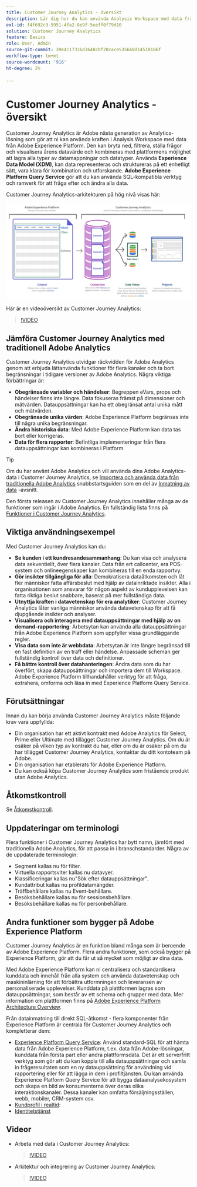 ```yaml
---
title: Customer Journey Analytics - översikt
description: Lär dig hur du kan använda Analysis Workspace med data från Experience Platform i Customer Journey Analytics.
exl-id: f4f692c9-5951-4fa2-8e9f-5eeff0f79d10
solution: Customer Journey Analytics
feature: Basics
role: User, Admin
source-git-commit: 39e4c17336d3648cbf20cace535668d14510186f
workflow-type: tm+mt
source-wordcount: '916'
ht-degree: 2%

---
```


# Customer Journey Analytics - översikt

Customer Journey Analytics är Adobe nästa generation av Analytics-lösning som gör att ni kan använda kraften i Analysis Workspace med data från Adobe Experience Platform. Den kan bryta ned, filtrera, ställa frågor och visualisera årens datavärde och kombineras med plattformens möjlighet att lagra alla typer av datamappningar och datatyper. Använda **Experience Data Model (XDM)**, kan data representeras och struktureras på ett enhetligt sätt, vara klara för kombination och utforskande. **Adobe Experience Platform Query Service** gör att du kan använda SQL-kompatibla verktyg och ramverk för att fråga efter och ändra alla data.

Customer Journey Analytics-arkitekturen på hög nivå visas här:

![Customer Journey Analytics-arkitekturen förklaras i detta avsnitt](assets/cja-architecture.png)

Här är en videoöversikt av Customer Journey Analytics:

>[!VIDEO](https://video.tv.adobe.com/v/30090/?quality=12)

## Jämföra Customer Journey Analytics med traditionell Adobe Analytics

Customer Journey Analytics utvidgar räckvidden för Adobe Analytics genom att erbjuda lättanvända funktioner för flera kanaler och ta bort begränsningar i tidigare versioner av Adobe Analytics. Några viktiga förbättringar är:

* **Obegränsade variabler och händelser**: Begreppen eVars, props och händelser finns inte längre. Data fokuseras främst på dimensioner och mätvärden. Datauppsättningar kan ha ett obegränsat antal unika mått och mätvärden.
* **Obegränsade unika värden**: Adobe Experience Platform begränsas inte till några unika begränsningar.
* **Ändra historiska data**: Med Adobe Experience Platform kan data tas bort eller korrigeras.
* **Data för flera rapporter**: Befintliga implementeringar från flera datauppsättningar kan kombineras i Platform.

>[!TIP]
>
>Om du har använt Adobe Analytics och vill använda dina Adobe Analytics-data i Customer Journey Analytics, se [Importera och använda data från traditionella Adobe Analytics](../data-ingestion/analytics.md) snabbstartsguiden som en del av [Inmatning av data](../data-ingestion/data-ingestion.md) -avsnitt.

Den första releasen av Customer Journey Analytics innehåller många av de funktioner som ingår i Adobe Analytics. En fullständig lista finns på [Funktioner i Customer Journey Analytics](/help/getting-started/aa-vs-cja/cja-aa.md).

## Viktiga användningsexempel

Med Customer Journey Analytics kan du:

* **Se kunden i ett kundresandesammanhang**: Du kan visa och analysera data sekventiellt, över flera kanaler. Data från ert callcenter, era POS-system och onlineegenskaper kan kombineras till en enda rapportvy.
* **Gör insikter tillgängliga för alla**: Demokratisera dataåtkomsten och låt fler människor fatta affärsbeslut med hjälp av datainriktade insikter. Alla i organisationen som ansvarar för någon aspekt av kundupplevelsen kan fatta riktiga beslut snabbare, baserat på mer fullständiga data.
* **Utnyttja kraften i datavetenskap för era analytiker**: Customer Journey Analytics låter vanliga människor använda datavetenskap för att få djupgående insikter och analyser.
* **Visualisera och interagera med datauppsättningar med hjälp av on demand-rapportering**: Arbetsytan kan använda alla datauppsättningar från Adobe Experience Platform som uppfyller vissa grundläggande regler.
* **Visa data som inte är webbdata**: Arbetsytan är inte längre begränsad till en fast definition av en träff eller händelse. Anpassade scheman ger fullständig kontroll över data och definitioner.
* **Få bättre kontroll över datahanteringen**: Ändra data som du har överfört, skapa datauppsättningar och importera dem till Workspace. Adobe Experience Platform tillhandahåller verktyg för att fråga, extrahera, omforma och läsa in med Experience Platform Query Service.

## Förutsättningar

Innan du kan börja använda Customer Journey Analytics måste följande krav vara uppfyllda:

* Din organisation har ett aktivt kontrakt med Adobe Analytics för Select, Prime eller Ultimate med tillägget Customer Journey Analytics. Om du är osäker på vilken typ av kontrakt du har, eller om du är osäker på om du har tillägget Customer Journey Analytics, kontaktar du ditt kontoteam på Adobe.
* Din organisation har etablerats för Adobe Experience Platform.
* Du kan också köpa Customer Journey Analytics som fristående produkt utan Adobe Analytics.

## Åtkomstkontroll

Se [Åtkomstkontroll](/help/technotes/access-control.md).

## Uppdateringar om terminologi

Flera funktioner i Customer Journey Analytics har bytt namn, jämfört med traditionella Adobe Analytics, för att passa in i branschstandarder. Några av de uppdaterade terminologin:

* Segment kallas nu för filter.
* Virtuella rapportsviter kallas nu datavyer.
* Klassificeringar kallas nu&quot;Sök efter datauppsättningar&quot;.
* Kundattribut kallas nu profildatamängder.
* Träffbehållare kallas nu Event-behållare.
* Besöksbehållare kallas nu för sessionsbehållare.
* Besöksbehållare kallas nu för personbehållare.

## Andra funktioner som bygger på Adobe Experience Platform

Customer Journey Analytics är en funktion bland många som är beroende av Adobe Experience Platform. Flera andra funktioner, som också bygger på Experience Platform, gör att du får ut så mycket som möjligt av dina data.

Med Adobe Experience Platform kan ni centralisera och standardisera kunddata och innehåll från alla system och använda datavetenskap och maskininlärning för att förbättra utformningen och leveransen av personaliserade upplevelser. Kunddata på plattformen lagras som datauppsättningar, som består av ett schema och grupper med data. Mer information om plattformen finns på [Adobe Experience Platform Architecture Overview](https://experienceleague.adobe.com/docs/platform-learn/tutorials/intro-to-platform/basic-architecture.html).

Från datainmatning till direkt SQL-åtkomst - flera komponenter från Experience Platform är centrala för Customer Journey Analytics och kompletterar dem:

* [Experience Platform Query Service](https://experienceleague.adobe.com/docs/experience-platform/query/home.html?lang=sv): Använd standard-SQL för att hämta data från Adobe Experience Platform, t.ex. data från Adobe-lösningar, kunddata från första part eller andra plattformsdata. Det är ett serverfritt verktyg som gör att du kan koppla till alla datauppsättningar och samla in frågeresultaten som en ny datauppsättning för användning vid rapportering eller för att lägga in dem i profiltjänsten. Du kan använda Experience Platform Query Service för att bygga dataanalysekosystem och skapa en bild av konsumenterna över deras olika interaktionskanaler. Dessa kanaler kan omfatta försäljningsställen, webb, mobiler, CRM-system osv.
* [Kundprofil i realtid](https://experienceleague.adobe.com/docs/experience-platform/profile/home.html?lang=sv):
* [Identitetstjänst](https://experienceleague.adobe.com/docs/experience-platform/identity/home.html?lang=sv)

## Videor

* Arbeta med data i Customer Journey Analytics:

  >[!VIDEO](https://video.tv.adobe.com/v/32112/?quality=12)

* Arkitektur och integrering av Customer Journey Analytics:

  >[!VIDEO](https://video.tv.adobe.com/v/32483/?quality=12)

